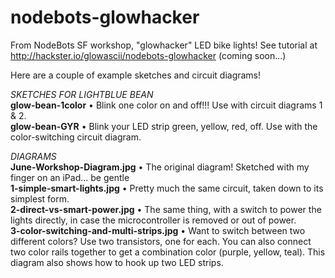 # nodebots-glowhacker

From NodeBots SF workshop, "glowhacker" LED bike lights! See tutorial at http://hackster.io/glowascii/nodebots-glowhacker (coming soon...)

Here are a couple of example sketches and circuit diagrams!

_SKETCHES FOR LIGHTBLUE BEAN_  
**glow-bean-1color** • Blink one color on and off!!! Use with circuit diagrams 1 & 2.  
**glow-bean-GYR** • Blink your LED strip green, yellow, red, off. Use with the color-switching circuit diagram.  

_DIAGRAMS_  
**June-Workshop-Diagram.jpg** • The original diagram! Sketched with my finger on an iPad... be gentle  
**1-simple-smart-lights.jpg** • Pretty much the same circuit, taken down to its simplest form.  
**2-direct-vs-smart-power.jpg** • The same thing, with a switch to power the lights directly, in case the microcontroller is removed or out of power.  
**3-color-switching-and-multi-strips.jpg** • Want to switch between two different colors? Use two transistors, one for each. You can also connect two color rails together to get a combination color (purple, yellow, teal). This diagram also shows how to hook up two LED strips.  
